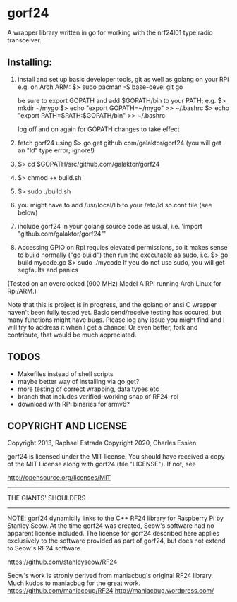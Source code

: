 # gorf24
A wrapper library written in go for working with the nrf24l01 type radio transceiver.

## Installing:

1) install and set up basic developer tools, git as well as golang on your RPi
   e.g. on Arch ARM:
   $> sudo pacman -S base-devel git go
   
   be sure to export GOPATH and add $GOPATH/bin to your PATH; e.g.
     $> mkdir ~/mygo
     $> echo "export GOPATH=~/mygo" >> ~/.bashrc
     $> echo "export PATH=$PATH:$GOPATH/bin" >> ~/.bashrc
   
   log off and on again for GOPATH changes to take effect
   
2) fetch gorf24 using 
   $> go get github.com/galaktor/gorf24 (you will get an "ld" type error; ignore!)
3) $> cd $GOPATH/src/github.com/galaktor/gorf24
4) $> chmod +x build.sh
5) $> sudo ./build.sh
6) you might have to add /usr/local/lib to your /etc/ld.so.conf file (see below)
7) include gorf24 in your golang source code as usual, i.e. 'import "github.com/galaktor/gorf24"'
8) Accessing GPIO on Rpi requies elevated permissions, so it makes sense to build normally ("go build")
   then run the executable as sudo, i.e.
   $> go build mycode.go
   $> sudo ./mycode
   If you do not use sudo, you will get segfaults and panics

(Tested on an overclocked (900 MHz) Model A RPi running Arch Linux for Rpi/ARM.)

Note that this is project is in progress, and the golang or ansi C wrapper haven't been fully tested yet.
Basic send/receive testing has occured, but many functions might have bugs.
Please log any issue you might find and I will try to address it when I get a chance!
Or even better, fork and contribute, that would be much appreciated.


## TODOS
* Makefiles instead of shell scripts
* maybe better way of installing via go get?
* more testing of correct wrapping, data types etc
* branch that includes verified-working snap of RF24-rpi
* download with RPi binaries for armv6?


##  COPYRIGHT AND LICENSE

Copyright 2013, Raphael Estrada
Copyright 2020, Charles Essien

gorf24 is licensed under the MIT license.
You should have received a copy of the MIT License along
with gorf24 (file "LICENSE"). If not, see 

<http://opensource.org/licenses/MIT>


**************************
  THE GIANTS' SHOULDERS
**************************

NOTE: gorf24 dynamiclly links to the C++ RF24 library for Raspberry
Pi by Stanley Seow. At the time gorf24 was created, Seow's software
had no apparent license included. The license for gorf24 described
here applies exclusively to the software provided as part of gorf24,
but does not extend to Seow's RF24 software.

https://github.com/stanleyseow/RF24

Seow's work is stronly derived from maniacbug's original RF24 library.
Much kudos to maniacbug for the great work.
https://github.com/maniacbug/RF24
http://maniacbug.wordpress.com/


